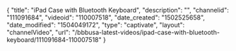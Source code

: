 {
    "title": "iPad Case with Bluetooth Keyboard",
    "description": "",
    "channelid": "111091684",
    "videoid": "110007518",
    "date_created": "1502525658",
    "date_modified": "1504049172",
    "type": "captivate",
    "layout": "channelVideo",
    "url": "\/bbbusa-latest-videos\/ipad-case-with-bluetooth-keyboard\/111091684-110007518"
}